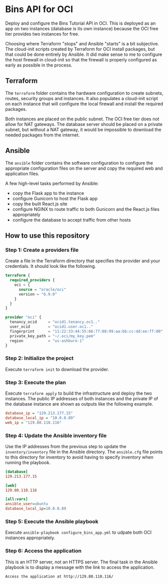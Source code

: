# Bins API for OCI

Deploy and configure the Bins Tutorial API in OCI. This is deployed as an app on two instances (database is its own instance) because the OCI free tier provides two instances for free.

Choosing where Terraform "stops" and Ansible "starts" is a bit subjective. The cloud-init scripts created by Terraform for OCI install packages, but that could be done entirely by Ansible. It did make sense to me to configure the host firewall in cloud-init so that the firewall is properly configured as early as possible in the process.

## Terraform

The `terraform` folder contains the hardware configuration to create subnets, routes, security groups and instances. It also populates a cloud-init script on each instance that will configure the local firewall and install the required packages.

Both instances are placed on the public subnet. The OCI free tier does not allow for NAT gateways. The database server should be placed on a private subnet, but without a NAT gateway, it would be impossible to download the needed packages from the internet. 

## Ansible

The `ansible` folder contains the software configuration to configure the appropriate configuration files on the server and copy the required web and application files.

A few high-level tasks performed by Ansible:
* copy the Flask app to the instance
* configure Gunicorn to host the Flask app
* copy the built React.js site
* configure NGINX to route traffic to both Gunicorn and the React.js files appropriately
* configure the database to accept traffic from other hosts

## How to use this repository

### Step 1: Create a providers file

Create a file in the Terraform directory that specifies the provider and your credentials. It should look like the following.

```terraform
terraform {
  required_providers {
    oci = {
      source = "oracle/oci"
      version = "6.9.0"
    }
  }
}

provider "oci" {
  tenancy_ocid     = "ocid1.tenancy.oc1.."
  user_ocid        = "ocid1.user.oc1.."
  fingerprint      = "11:22:33:44:55:66:77:88:99:aa:bb:cc:dd:ee:ff:00"
  private_key_path = "~/.oci/my_key.pem"
  region           = "us-ashburn-1"
}
```

### Step 2: Initialize the project

Execute `terraform init` to download the provider.

### Step 3: Execute the plan

Execute `terraform apply` to build the infrastructure and deploy the two instances. The public IP addresses of both instances and the private IP of the database instance are shown as outputs like the following example.

```ini
database_ip = "129.213.177.15"
database_local_ip = "10.0.0.89"
web_ip = "129.80.110.116"
```

### Step 4: Update the Ansible inventory file

Use the IP addresses from the previous step to update the `inventory/inventory` file in the Ansible directory. The `ansible.cfg` file points to this directory for inventory to avoid having to specify inventory when running the playbook.

```ini
[database]
129.213.177.15

[web]
129.80.110.116

[all:vars]
ansible_user=ubuntu 
database_local_ip=10.0.0.89
```

### Step 5: Execute the Ansible playbook

Execute `ansible-playbook configure_bins_app.yml` to udpate both OCI instances appropriately.

### Step 6: Access the application

This is an HTTP server, not an HTTPS server. The final task in the Ansible playbook is to display a message with the link to access the application.

`Access the application at http://129.80.110.116/`
